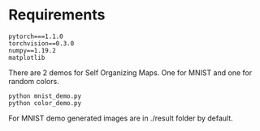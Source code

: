 # Requirements
```
pytorch===1.1.0
torchvision==0.3.0
numpy==1.19.2
matplotlib
```

There are 2 demos for Self Organizing Maps. One for MNIST and one for random colors.
```
python mnist_demo.py
python color_demo.py
```
For MNIST demo generated images are in ./result folder by default.
